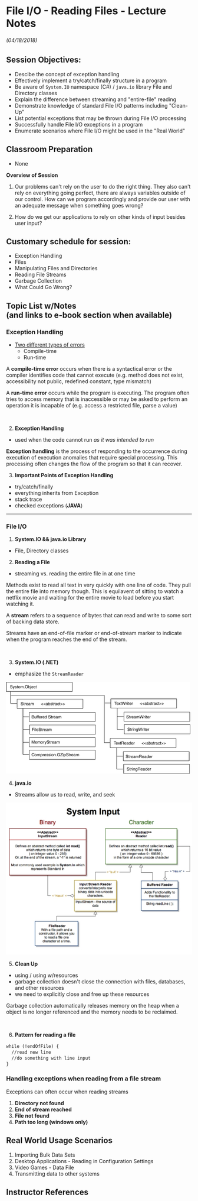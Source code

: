 <link rel="stylesheet" type="text/css" media="all" href="./styles/style.css" />

# File I/O - Reading Files - Lecture Notes
###### (04/18/2018)

## **Session Objectives:**
* Descibe the concept of exception handling
* Effectively implement a try/catch/finally structure in a program
* Be aware of `System.IO` namespace (C#) / `java.io` library File and Directory classes
* Explain the difference between streaming and "entire-file" reading
* Demonstrate knowledge of standard File I/O patterns including "Clean-Up"
* List potential exceptions that may be thrown during File I/O processing
* Successfully handle File I/O exceptions in a program
* Enumerate scenarios where File I/O might be used in the "Real World"

## Classroom Preparation
* None

**Overview of Session** 

1. Our problems can't rely on the user to do the right thing. They also can't rely on everything going perfect, there are always variables outside of our control. How can we program accordingly and provide our user with an adequate message when something goes wrong?

2. How do we get our applications to rely on other kinds of input besides user input?

## **Customary schedule for session:** 

* Exception Handling
* Files
* Manipulating Files and Directories
* Reading File Streams
* Garbage Collection
* What Could Go Wrong?

## **Topic List w/Notes** <div class=topicNote>(and <span class='link'>links</span> to e-book section when available)</div>

### Exception Handling

 * [Two different types of errors](http://book.techelevator.com/java/exception-handling/01-intro.html) 
     - Compile-time
     - Run-time

<div class="definition note">

A **compile-time error** occurs when there is a syntactical error or the compiler identifies code that cannot execute (e.g. method does not exist, accessibility not public, redefined constant, type mismatch)
</div>

<div class="definition note">

A **run-time error** occurs while the program is executing. The program often tries to access memory that is inaccessible or may be asked to perform an operation it is incapable of (e.g. access a restricted file, parse a value)
</div><br/>

2. **Exception Handling**
  - used when the code cannot run *as it was intended to run*
  
<div class="definition note">

**Exception handling** is the process of responding to the occurrence during execution of execution anomalies that require special processing. This processing often changes the flow of the program
so that it can recover.</div>

3. **Important Points of Exception Handling**
  - try/catch/finally
  - everything inherits from Exception
  - stack trace
  - checked exceptions (**JAVA**)

--------

### File I/O

1. **System.IO && java.io Library**
  - File, Directory classes

2. **Reading a File**  
  - streaming vs. reading the entire file in at one time

<div class="analogy note">

Methods exist to read all text in very quickly with one line of code. They pull the entire file into memory though. This is equilavent of sitting to watch a netflix movie and waiting for the entire movie to load before you start watching it.
</div>


<div class="definition note">

A **stream** refers to a sequence of bytes that can read and write to some sort of backing data store. 

Streams have an end-of-file marker or end-of-stream marker to indicate when the program reaches the end of the stream.
</div><br/>

3. **System.IO (.NET)**
  - emphasize the `StreamReader`

![System.IO Classes for Reading & Writing Files](resources/system.io.gif)

4. **java.io**
  - Streams allow us to read, write, and seek

![Java File IO Classes](resources/java-file-io.jpg)

5. **Clean Up**
  - using / using w/resources
  - garbage collection doesn't close the connection with files, databases, and other resources
  - we need to explicitly close and free up these resources

<div class="definition note">

Garbage collection automatically releases memory on the heap when a object is no longer referenced and the memory needs to be reclaimed.
</div><br/>

6. **Pattern for reading a file**

```
while (!endOfFile) {
  //read new line
  //do something with line input   
}
```

### Handling exceptions when reading from a file stream
  

Exceptions can often occur when reading streams
1. **Directory not found**
2. **End of stream reached**
3. **File not found** 
4. **Path too long (windows only)** 

## Real World Usage Scenarios

1. Importing Bulk Data Sets
2. Desktop Applications - Reading in Configuration Settings
3. Video Games - Data File
4. Transmitting data to other systems



## Instructor References

[1]:https://msdn.microsoft.com/en-us/library/ms404278(v=vs.110).aspx
